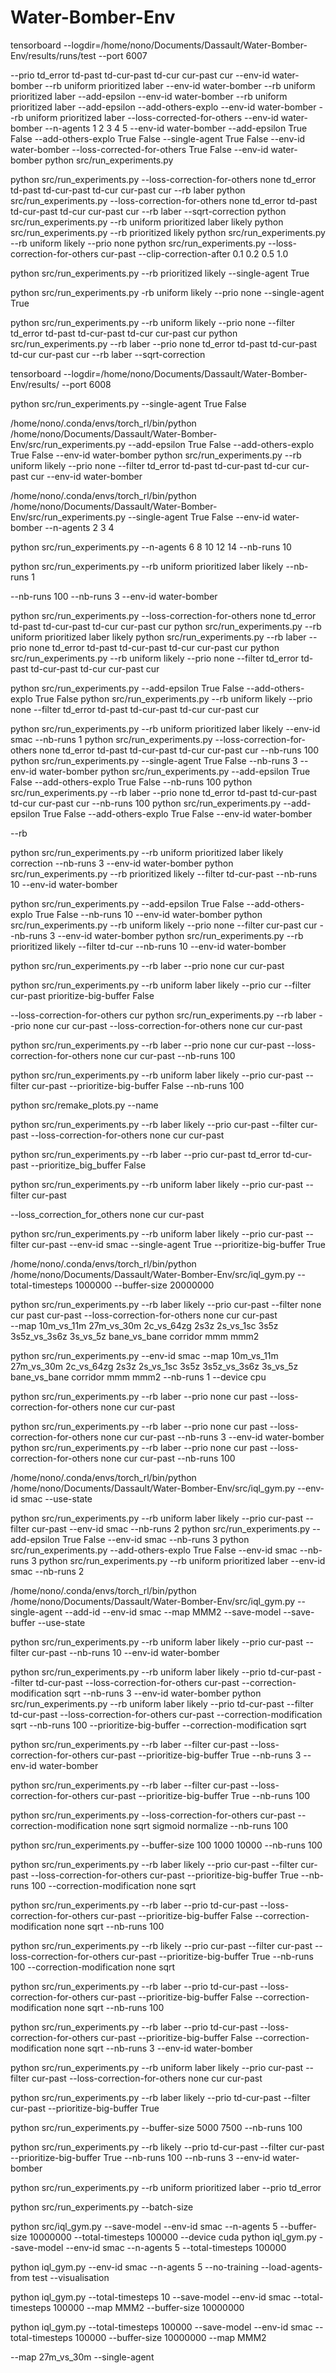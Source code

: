 # Water-Bomber-Env

tensorboard --logdir=/home/nono/Documents/Dassault/Water-Bomber-Env/results/runs/test --port 6007


 --prio td_error td-past td-cur-past td-cur cur-past cur --env-id water-bomber
 --rb uniform prioritized laber --env-id water-bomber
 --rb uniform prioritized laber --add-epsilon --env-id water-bomber
 --rb uniform prioritized laber --add-epsilon --add-others-explo --env-id water-bomber
 --rb uniform prioritized laber --loss-corrected-for-others --env-id water-bomber
 --n-agents 1 2 3 4 5 --env-id water-bomber 
 --add-epsilon True False --add-others-explo True False
 --single-agent True False  --env-id water-bomber 
 --loss-corrected-for-others True False --env-id water-bomber 
  python src/run_experiments.py


  python src/run_experiments.py --loss-correction-for-others none td_error td-past td-cur-past td-cur cur-past cur --rb laber 
  python src/run_experiments.py --loss-correction-for-others none td_error td-past td-cur-past td-cur cur-past cur --rb laber  --sqrt-correction
  python src/run_experiments.py --rb uniform prioritized laber likely
  python src/run_experiments.py --rb  prioritized  likely
  python src/run_experiments.py --rb uniform likely --prio none
  python src/run_experiments.py --loss-correction-for-others cur-past --clip-correction-after 0.1 0.2 0.5 1.0 

python src/run_experiments.py --rb prioritized likely --single-agent True

python src/run_experiments.py -rb uniform likely --prio none --single-agent True 

python src/run_experiments.py --rb uniform likely --prio none --filter td_error td-past td-cur-past td-cur cur-past cur
python src/run_experiments.py --rb laber --prio none td_error td-past td-cur-past td-cur cur-past cur --rb laber  --sqrt-correction

tensorboard --logdir=/home/nono/Documents/Dassault/Water-Bomber-Env/results/ --port 6008

python src/run_experiments.py --single-agent True False



/home/nono/.conda/envs/torch_rl/bin/python /home/nono/Documents/Dassault/Water-Bomber-Env/src/run_experiments.py  --add-epsilon True False --add-others-explo True False --env-id water-bomber 
python src/run_experiments.py --rb uniform likely --prio none --filter td_error td-past td-cur-past td-cur cur-past cur --env-id water-bomber

/home/nono/.conda/envs/torch_rl/bin/python /home/nono/Documents/Dassault/Water-Bomber-Env/src/run_experiments.py --single-agent True False  --env-id water-bomber --n-agents 2 3 4

python src/run_experiments.py --n-agents 6 8 10 12 14  --nb-runs 10 

python src/run_experiments.py --rb uniform prioritized laber likely --nb-runs 1

--nb-runs 100
--nb-runs 3 --env-id water-bomber 

python src/run_experiments.py --loss-correction-for-others none td_error td-past td-cur-past td-cur cur-past cur 
python src/run_experiments.py --rb uniform prioritized laber likely 
python src/run_experiments.py --rb laber --prio none td_error td-past td-cur-past td-cur cur-past cur 
python src/run_experiments.py --rb uniform likely --prio none --filter td_error td-past td-cur-past td-cur cur-past cur

python src/run_experiments.py --add-epsilon True False --add-others-explo True False 
python src/run_experiments.py --rb uniform likely --prio none --filter td_error td-past td-cur-past td-cur cur-past cur

python src/run_experiments.py --rb uniform prioritized laber likely --env-id smac --nb-runs 1
python src/run_experiments.py --loss-correction-for-others none td_error td-past td-cur-past td-cur cur-past cur --nb-runs 100
python src/run_experiments.py --single-agent True False --nb-runs 3  --env-id water-bomber 
 python src/run_experiments.py --add-epsilon True False --add-others-explo True False --nb-runs 100
 python src/run_experiments.py --rb laber --prio none td_error td-past td-cur-past td-cur cur-past cur --nb-runs 100
 python src/run_experiments.py --add-epsilon True False --add-others-explo True False --env-id water-bomber 

  --rb  

  python src/run_experiments.py --rb uniform prioritized laber likely correction --nb-runs 3 --env-id water-bomber 
 python src/run_experiments.py  --rb prioritized likely --filter td-cur-past --nb-runs 10 --env-id water-bomber

python src/run_experiments.py --add-epsilon True False --add-others-explo True False --nb-runs 10 --env-id water-bomber 
python src/run_experiments.py --rb uniform likely --prio none --filter cur-past cur --nb-runs 3 --env-id water-bomber
python src/run_experiments.py  --rb prioritized likely --filter td-cur --nb-runs 10 --env-id water-bomber


python src/run_experiments.py --rb laber --prio none cur cur-past

python src/run_experiments.py --rb uniform laber likely --prio cur --filter cur-past prioritize-big-buffer False 

--loss-correction-for-others cur
python src/run_experiments.py --rb laber --prio none cur cur-past --loss-correction-for-others none cur cur-past  

python src/run_experiments.py --rb laber --prio none cur cur-past --loss-correction-for-others none cur cur-past  --nb-runs 100


python src/run_experiments.py --rb uniform laber likely --prio cur-past --filter cur-past --prioritize-big-buffer False --nb-runs 100

python src/remake_plots.py --name                   

python src/run_experiments.py --rb laber likely --prio cur-past  --filter cur-past --loss-correction-for-others none cur cur-past  

python src/run_experiments.py --rb laber --prio cur-past td_error td-cur-past --prioritize_big_buffer False  

python src/run_experiments.py --rb uniform laber likely --prio cur-past --filter cur-past

--loss_correction_for_others none cur cur-past


python src/run_experiments.py --rb uniform laber likely --prio cur-past --filter cur-past --env-id smac --single-agent True
--prioritize-big-buffer True

/home/nono/.conda/envs/torch_rl/bin/python /home/nono/Documents/Dassault/Water-Bomber-Env/src/iql_gym.py --total-timesteps 1000000
 --buffer-size 20000000


 python src/run_experiments.py --rb laber likely --prio cur-past  --filter  none cur past cur-past --loss-correction-for-others none cur cur-past  
--map 10m_vs_11m 27m_vs_30m 2c_vs_64zg 2s3z 2s_vs_1sc 3s5z 3s5z_vs_3s6z 3s_vs_5z bane_vs_bane corridor mmm mmm2

python src/run_experiments.py --env-id smac --map 10m_vs_11m 27m_vs_30m 2c_vs_64zg 2s3z 2s_vs_1sc 3s5z 3s5z_vs_3s6z 3s_vs_5z bane_vs_bane corridor mmm mmm2 --nb-runs 1 --device cpu


python src/run_experiments.py --rb laber --prio none cur past --loss-correction-for-others none cur cur-past 

python src/run_experiments.py --rb laber --prio none cur past --loss-correction-for-others none cur cur-past --nb-runs 3 --env-id water-bomber
python src/run_experiments.py --rb laber --prio none cur past --loss-correction-for-others none cur cur-past  --nb-runs 100

/home/nono/.conda/envs/torch_rl/bin/python /home/nono/Documents/Dassault/Water-Bomber-Env/src/iql_gym.py --env-id smac --use-state

python src/run_experiments.py --rb uniform laber likely --prio cur-past --filter cur-past --env-id smac --nb-runs 2
python src/run_experiments.py --add-epsilon True False  --env-id smac --nb-runs 3
python src/run_experiments.py --add-others-explo True False --env-id smac --nb-runs 3
python src/run_experiments.py --rb uniform prioritized laber --env-id smac --nb-runs 2

/home/nono/.conda/envs/torch_rl/bin/python /home/nono/Documents/Dassault/Water-Bomber-Env/src/iql_gym.py --single-agent --add-id --env-id smac --map MMM2 --save-model --save-buffer --use-state

python src/run_experiments.py --rb uniform laber likely --prio cur-past  --filter cur-past  --nb-runs 10 --env-id water-bomber


 python src/run_experiments.py --rb uniform laber likely --prio td-cur-past  --filter td-cur-past --loss-correction-for-others cur-past --correction-modification sqrt --nb-runs 3 --env-id water-bomber
 python src/run_experiments.py --rb uniform laber likely --prio td-cur-past  --filter td-cur-past --loss-correction-for-others cur-past  --correction-modification sqrt --nb-runs 100
 --prioritize-big-buffer
--correction-modification sqrt

 python src/run_experiments.py --rb laber --filter  cur-past --loss-correction-for-others cur-past  --prioritize-big-buffer True --nb-runs 3 --env-id water-bomber

 python src/run_experiments.py --rb laber --filter  cur-past --loss-correction-for-others cur-past  --prioritize-big-buffer True  --nb-runs 100

 python src/run_experiments.py --loss-correction-for-others cur-past --correction-modification none sqrt sigmoid normalize  --nb-runs 100

  python src/run_experiments.py --buffer-size 100 1000 10000  --nb-runs 100

  python src/run_experiments.py --rb laber likely --prio cur-past 
--filter  cur-past --loss-correction-for-others cur-past  --prioritize-big-buffer True  --nb-runs 100 --correction-modification none sqrt

  python src/run_experiments.py --rb laber --prio td-cur-past --loss-correction-for-others cur-past  --prioritize-big-buffer False   --correction-modification none sqrt --nb-runs 100

  python src/run_experiments.py --rb likely --prio cur-past --filter  cur-past --loss-correction-for-others cur-past  --prioritize-big-buffer True  --nb-runs 100 --correction-modification none sqrt


   python src/run_experiments.py --rb laber --prio td-cur-past --loss-correction-for-others cur-past  --prioritize-big-buffer False   --correction-modification none sqrt --nb-runs 100

   python src/run_experiments.py --rb laber --prio td-cur-past --loss-correction-for-others cur-past  --prioritize-big-buffer False   --correction-modification none sqrt --nb-runs 3 --env-id water-bomber


   python src/run_experiments.py --rb uniform laber likely --prio cur-past  --filter cur-past --loss-correction-for-others none cur cur-past  


python src/run_experiments.py --rb laber likely --prio td-cur-past  --filter cur-past --prioritize-big-buffer True   


python src/run_experiments.py  --buffer-size 5000 7500 --nb-runs 100

python src/run_experiments.py --rb likely --prio td-cur-past  --filter cur-past --prioritize-big-buffer True --nb-runs 100 
--nb-runs 3 --env-id water-bomber


 python src/run_experiments.py --rb uniform prioritized laber --prio td_error 

 python src/run_experiments.py --batch-size 

python src/iql_gym.py --save-model --env-id smac --n-agents 5 --buffer-size 10000000 --total-timesteps 100000 --device cuda
python iql_gym.py --save-model --env-id smac --n-agents 5 --total-timesteps 100000

python iql_gym.py --env-id smac --n-agents 5 --no-training --load-agents-from test --visualisation

python iql_gym.py  --total-timesteps 10 --save-model --env-id smac --total-timesteps 100000 --map MMM2 --buffer-size 10000000

python iql_gym.py  --total-timesteps 100000 --save-model --env-id smac --total-timesteps 100000 --buffer-size 10000000 --map MMM2

--map 27m_vs_30m --single-agent
